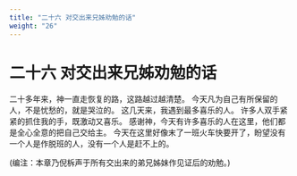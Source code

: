```yaml
---
title: "二十六 对交出来兄姊劝勉的话"
weight: "26"
---
```


# 二十六 对交出来兄姊劝勉的话


二十多年来，神一直走恢复的路，这路越过越清楚。
今天凡为自己有所保留的人，不是忧愁的，就是哭泣的。
这几天来，我遇到最多喜乐的人。
许多人双手紧紧的抓住我的手，既激动又喜乐。
感谢神，今天有许多喜乐的人在这里，他们都是全心全意的把自己交给主。
今天在这里好像末了一班火车快要开了，盼望没有一个人是作脱班的人，没有一个人是赶不上的。

(编注：本章乃倪柝声于所有交出来的弟兄姊妹作见证后的劝勉。)
